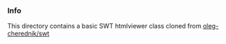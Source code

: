 ### Info

This directory contains a basic SWT htmlviewer class cloned from
[oleg-cherednik/swt](https://github.com/oleg-cherednik/swt/tree/master/HtmlViewer)

